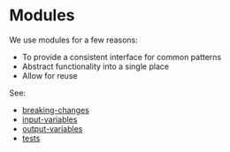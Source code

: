 # Modules

We use modules for a few reasons:

- To provide a consistent interface for common patterns
- Abstract functionality into a single place
- Allow for reuse

See:

- [breaking-changes](breaking-changes.md)
- [input-variables](input-variables.md)
- [output-variables](output-variables.md)
- [tests](tests.md)
